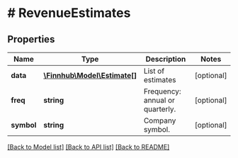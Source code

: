 # # RevenueEstimates

## Properties

Name | Type | Description | Notes
------------ | ------------- | ------------- | -------------
**data** | [**\Finnhub\Model\Estimate[]**](Estimate.md) | List of estimates | [optional]
**freq** | **string** | Frequency: annual or quarterly. | [optional]
**symbol** | **string** | Company symbol. | [optional]

[[Back to Model list]](../../README.md#models) [[Back to API list]](../../README.md#endpoints) [[Back to README]](../../README.md)

